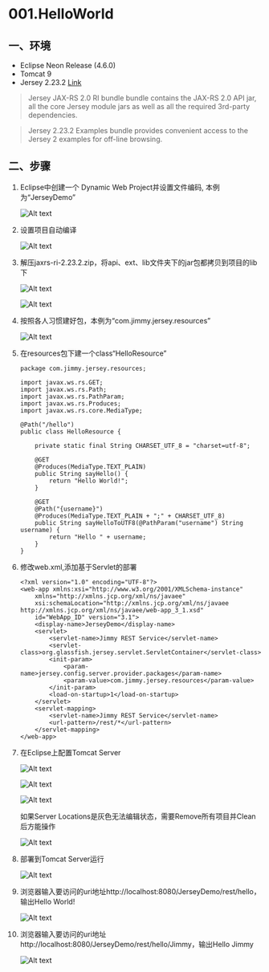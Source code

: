 # 001.HelloWorld

## 一、环境

- Eclipse Neon Release (4.6.0)
- Tomcat 9
- Jersey 2.23.2 [Link](https://jersey.java.net/download.html)

> Jersey JAX-RS 2.0 RI bundle bundle contains the JAX-RS 2.0 API jar, all the core Jersey module jars as well as all the required 3rd-party dependencies.

> Jersey 2.23.2 Examples bundle provides convenient access to the Jersey 2 examples for off-line browsing.

## 二、步骤

<ol>

<li>Eclipse中创建一个 Dynamic Web Project并设置文件编码, 本例为“JerseyDemo”</li>

![Alt text](../imgs/001.HelloWorld/0000.png)

<li>设置项目自动编译</li>

![Alt text](../imgs/001.HelloWorld/0001.png)

<li>解压jaxrs-ri-2.23.2.zip，将api、ext、lib文件夹下的jar包都拷贝到项目的lib下</li>

![Alt text](../imgs/001.HelloWorld/001.png)

![Alt text](../imgs/001.HelloWorld/002.png)

<li>按照各人习惯建好包，本例为“com.jimmy.jersey.resources”</li>

![Alt text](../imgs/001.HelloWorld/003.png)

<li>在resources包下建一个class“HelloResource”</li>

	package com.jimmy.jersey.resources;
	
	import javax.ws.rs.GET;
	import javax.ws.rs.Path;
	import javax.ws.rs.PathParam;
	import javax.ws.rs.Produces;
	import javax.ws.rs.core.MediaType;
	
	@Path("/hello")
	public class HelloResource {
		
		private static final String CHARSET_UTF_8 = "charset=utf-8";
		
		@GET
		@Produces(MediaType.TEXT_PLAIN)
		public String sayHello() {
			return "Hello World!";
		}
	
		@GET
		@Path("{username}")
		@Produces(MediaType.TEXT_PLAIN + ";" + CHARSET_UTF_8)
		public String sayHelloToUTF8(@PathParam("username") String username) {
			return "Hello " + username;
		}		
	}

<li>修改web.xml,添加基于Servlet的部署</li>
	
	<?xml version="1.0" encoding="UTF-8"?>
	<web-app xmlns:xsi="http://www.w3.org/2001/XMLSchema-instance"
		xmlns="http://xmlns.jcp.org/xml/ns/javaee"
		xsi:schemaLocation="http://xmlns.jcp.org/xml/ns/javaee http://xmlns.jcp.org/xml/ns/javaee/web-app_3_1.xsd"
		id="WebApp_ID" version="3.1">
		<display-name>JerseyDemo</display-name>
		<servlet>
			<servlet-name>Jimmy REST Service</servlet-name>
			<servlet-class>org.glassfish.jersey.servlet.ServletContainer</servlet-class>
			<init-param>
				<param-name>jersey.config.server.provider.packages</param-name>
				<param-value>com.jimmy.jersey.resources</param-value>
			</init-param>
			<load-on-startup>1</load-on-startup>
		</servlet>
		<servlet-mapping>
			<servlet-name>Jimmy REST Service</servlet-name>
			<url-pattern>/rest/*</url-pattern>
		</servlet-mapping>
	</web-app>

<li>在Eclipse上配置Tomcat Server</li>

![Alt text](../imgs/001.HelloWorld/004.png)

![Alt text](../imgs/001.HelloWorld/005.png)

![Alt text](../imgs/001.HelloWorld/006.png)

如果Server Locations是灰色无法编辑状态，需要Remove所有项目并Clean后方能操作

![Alt text](../imgs/001.HelloWorld/007.png)

<li>部署到Tomcat Server运行</li>

![Alt text](../imgs/001.HelloWorld/008.png)

<li>浏览器输入要访问的uri地址http://localhost:8080/JerseyDemo/rest/hello，输出Hello World!</li>

![Alt text](../imgs/001.HelloWorld/009.png)

<li>浏览器输入要访问的uri地址http://localhost:8080/JerseyDemo/rest/hello/Jimmy，输出Hello Jimmy</li>

![Alt text](../imgs/001.HelloWorld/010.png)

</ol>

